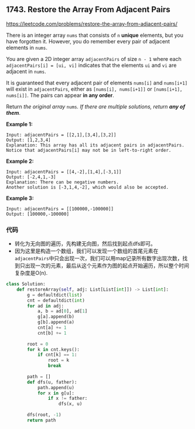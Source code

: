 ## 1743. Restore the Array From Adjacent Pairs

https://leetcode.com/problems/restore-the-array-from-adjacent-pairs/

There is an integer array `nums` that consists of `n` **unique** elements, but you have forgotten it. However, you do remember every pair of adjacent elements in `nums`.

You are given a 2D integer array `adjacentPairs` of size `n - 1` where each `adjacentPairs[i] = [ui, vi]` indicates that the elements `ui` and `vi` are adjacent in `nums`.

It is guaranteed that every adjacent pair of elements `nums[i]` and `nums[i+1]` will exist in `adjacentPairs`, either as `[nums[i], nums[i+1]]` or `[nums[i+1], nums[i]]`. The pairs can appear **in any order**.

Return *the original array* `nums`*. If there are multiple solutions, return **any of them***.

 

**Example 1:**

```
Input: adjacentPairs = [[2,1],[3,4],[3,2]]
Output: [1,2,3,4]
Explanation: This array has all its adjacent pairs in adjacentPairs.
Notice that adjacentPairs[i] may not be in left-to-right order.
```

**Example 2:**

```
Input: adjacentPairs = [[4,-2],[1,4],[-3,1]]
Output: [-2,4,1,-3]
Explanation: There can be negative numbers.
Another solution is [-3,1,4,-2], which would also be accepted.
```

**Example 3:**

```
Input: adjacentPairs = [[100000,-100000]]
Output: [100000,-100000]
```

### 代码

- 转化为无向图的遍历，先构建无向图，然后找到起点dfs即可。
- 因为这里是构造一个数组，我们可以发现一个数组的首尾元素在`adjacentPairs`中只会出现一次，我们可以用map记录所有数字出现次数，找到只出现一次的元素，最后从这个元素作为图的起点开始遍历，所以整个时间复杂度是O(n).

```python
class Solution:
    def restoreArray(self, adj: List[List[int]]) -> List[int]:
        g = defaultdict(list)
        cnt = defaultdict(int)
        for ad in adj:
            a, b = ad[0], ad[1]
            g[a].append(b)
            g[b].append(a)
            cnt[a] += 1
            cnt[b] += 1
        
        root = 0
        for k in cnt.keys():
            if cnt[k] == 1:
                root = k
                break
        
        path = []
        def dfs(u, father):
            path.append(u)
            for x in g[u]:
                if x != father:
                    dfs(x, u)
        
        dfs(root, -1)
        return path
        
```



